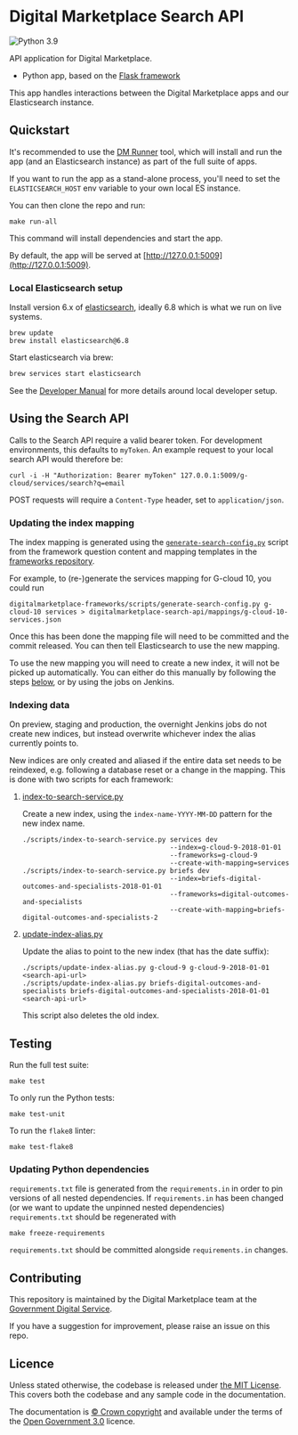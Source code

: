# Digital Marketplace Search API

![Python 3.9](https://img.shields.io/badge/python-3.9-blue.svg)

API application for Digital Marketplace.

- Python app, based on the [Flask framework](http://flask.pocoo.org/)

This app handles interactions between the Digital Marketplace apps and our Elasticsearch instance.

## Quickstart

It's recommended to use the [DM Runner](https://github.com/alphagov/digitalmarketplace-runner)
tool, which will install and run the app (and an Elasticsearch instance) as part of the full suite of apps.

If you want to run the app as a stand-alone process, you'll need to set the `ELASTICSEARCH_HOST` env variable
to your own local ES instance.

You can then clone the repo and run:

```
make run-all
```

This command will install dependencies and start the app.

By default, the app will be served at [http://127.0.0.1:5009](http://127.0.0.1:5009).

### Local Elasticsearch setup
Install version 6.x of [elasticsearch](http://www.elasticsearch.org/), ideally 6.8 which is what we run on live systems.

```
brew update
brew install elasticsearch@6.8
```

Start elasticsearch via brew:

```bash
brew services start elasticsearch
```

See the [Developer Manual](https://alphagov.github.io/digitalmarketplace-manual/developing-the-digital-marketplace/developer-setup.html)
for more details around local developer setup.

## Using the Search API

Calls to the Search API require a valid bearer token. For development
environments, this defaults to `myToken`. An example request to your local
search API would therefore be:

```
curl -i -H "Authorization: Bearer myToken" 127.0.0.1:5009/g-cloud/services/search?q=email
```

POST requests will require a `Content-Type` header, set to `application/json`.

### Updating the index mapping

The index mapping is generated using the [`generate-search-config.py`] script
from the framework question content and mapping templates in the [frameworks repository].

For example, to (re-)generate the services mapping for G-cloud 10, you could run

    digitalmarketplace-frameworks/scripts/generate-search-config.py g-cloud-10 services > digitalmarketplace-search-api/mappings/g-cloud-10-services.json

Once this has been done the mapping file will need to be committed and the
commit released. You can then tell Elasticsearch to use the new mapping.

To use the new mapping you will need to create a new index, it will not be
picked up automatically. You can either do this manually by following the steps
[below](#indexing-data), or by using the jobs on Jenkins.

[frameworks repository]: https://github.com/alphagov/digitalmarketplace-frameworks/
[`generate-search-config.py`]: https://github.com/alphagov/digitalmarketplace-frameworks/blob/master/scripts/generate-search-config.py

### Indexing data

On preview, staging and production, the overnight Jenkins jobs do not create new indices, but instead
overwrite whichever index the alias currently points to.

New indices are only created and aliased if the entire data set needs to be reindexed, e.g. following a
database reset or a change in the mapping. This is done with two scripts for each framework:

1. [index-to-search-service.py](https://github.com/alphagov/digitalmarketplace-scripts/blob/master/scripts/index-to-search-service.py)

   Create a new index, using the `index-name-YYYY-MM-DD` pattern for the new index name.

   ```
   ./scripts/index-to-search-service.py services dev
                                        --index=g-cloud-9-2018-01-01
                                        --frameworks=g-cloud-9
                                        --create-with-mapping=services
   ./scripts/index-to-search-service.py briefs dev
                                        --index=briefs-digital-outcomes-and-specialists-2018-01-01
                                        --frameworks=digital-outcomes-and-specialists
                                        --create-with-mapping=briefs-digital-outcomes-and-specialists-2
   ```
2. [update-index-alias.py](https://github.com/alphagov/digitalmarketplace-scripts/blob/master/scripts/update-index-alias.py)

   Update the alias to point to the new index (that has the date suffix):

   ```
   ./scripts/update-index-alias.py g-cloud-9 g-cloud-9-2018-01-01 <search-api-url>
   ./scripts/update-index-alias.py briefs-digital-outcomes-and-specialists briefs-digital-outcomes-and-specialists-2018-01-01 <search-api-url>
   ```

   This script also deletes the old index.

## Testing

Run the full test suite:

```
make test
```

To only run the Python tests:

```
make test-unit
```

To run the `flake8` linter:

```
make test-flake8
```

### Updating Python dependencies

`requirements.txt` file is generated from the `requirements.in` in order to pin
versions of all nested dependencies. If `requirements.in` has been changed (or
we want to update the unpinned nested dependencies) `requirements.txt` should be
regenerated with

```
make freeze-requirements
```

`requirements.txt` should be committed alongside `requirements.in` changes.

## Contributing

This repository is maintained by the Digital Marketplace team at the [Government Digital Service](https://github.com/alphagov).

If you have a suggestion for improvement, please raise an issue on this repo.

## Licence

Unless stated otherwise, the codebase is released under [the MIT License][mit].
This covers both the codebase and any sample code in the documentation.

The documentation is [&copy; Crown copyright][copyright] and available under the terms
of the [Open Government 3.0][ogl] licence.

[mit]: LICENCE
[copyright]: http://www.nationalarchives.gov.uk/information-management/re-using-public-sector-information/uk-government-licensing-framework/crown-copyright/
[ogl]: http://www.nationalarchives.gov.uk/doc/open-government-licence/version/3/
